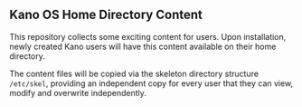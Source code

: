 ## Kano OS Home Directory Content

This repository collects some exciting content for users.
Upon installation, newly created Kano users will have this content available on their home directory.

The content files will be copied via the skeleton directory structure `/etc/skel`,
providing an independent copy for every user that they can view, modify and overwrite independently.
